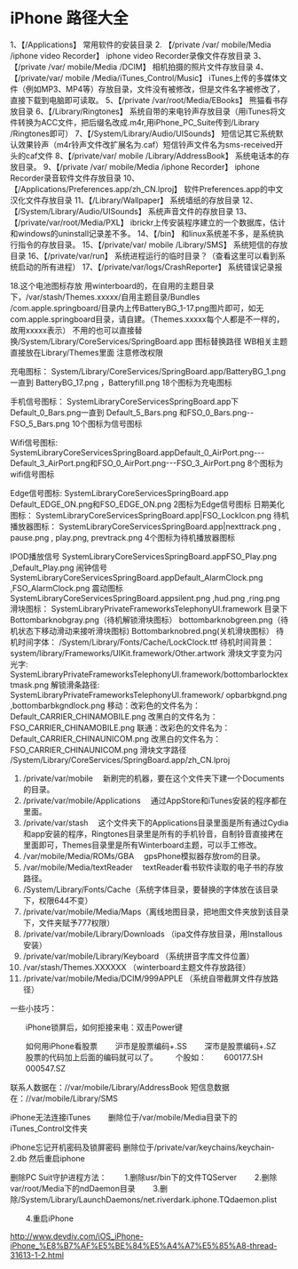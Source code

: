 iPhone 路径大全
==========================


1、【/Applications】
常用软件的安装目录 
2. 【/private /var/ mobile/Media /iphone video Recorder】
iphone video Recorder录像文件存放目录
3、【/private /var/ mobile/Media /DCIM】
相机拍摄的照片文件存放目录
4、【/private/var/ mobile /Media/iTunes_Control/Music】
iTunes上传的多媒体文件（例如MP3、MP4等）存放目录，文件没有被修改，但是文件名字被修改了，直接下载到电脑即可读取。
5、【/private /var/root/Media/EBooks】
熊猫看书存放目录
6、【/Library/Ringtones】
系统自带的来电铃声存放目录（用iTunes将文件转换为ACC文件，把后缀名改成.m4r,用iPhone_PC_Suite传到/Library /Ringtones即可）
7、【/System/Library/Audio/UISounds】
短信记其它系统默认效果铃声（m4r铃声文件改扩展名为.caf）短信铃声文件名为sms-received开头的caf文件
8、【/private/var/ mobile /Library/AddressBook】
系统电话本的存放目录。
9、【/private /var/ mobile/Media /iphone Recorder】
iphone Recorder录音软件文件存放目录
10、【/Applications/Preferences.app/zh_CN.lproj】
软件Preferences.app的中文汉化文件存放目录
11、【/Library/Wallpaper】
系统墙纸的存放目录
12、【/System/Library/Audio/UISounds】
系统声音文件的存放目录
13、【/private/var/root/Media/PXL】
ibrickr上传安装程序建立的一个数据库，估计和windows的uninstall记录差不多。
14、【/bin】
和linux系统差不多，是系统执行指令的存放目录。
15、【/private/var/ mobile /Library/SMS】
系统短信的存放目录
16、【/private/var/run】
系统进程运行的临时目录？（查看这里可以看到系统启动的所有进程）
17、【/private/var/logs/CrashReporter】
系统错误记录报

18.这个电池图标存放
用winterboard的，在自用的主题目录下，/var/stash/Themes.xxxxx/自用主题目录/Bundles /com.apple.springboard/目录内上传BatteryBG_1-17.png图片即可，如无 com.apple.springboard目录，请自建。（Themes.xxxxx每个人都是不一样的，故用xxxxx表示）
不用的也可以直接替换/System/Library/CoreServices/SpringBoard.app
图标替换路径
WB相关主题
直接放在Library/Themes里面
注意修改权限

充电图标：
System/Library/CoreServices/SpringBoard.app/BatteryBG_1.png 一直到 BatteryBG_17.png ，Batteryfill.png 18个图标为充电图标

手机信号图标：
SystemLibraryCoreServicesSpringBoard.app下Default_0_Bars.png一直到 Default_5_Bars.png 和FSO_0_Bars.png--FSO_5_Bars.png 10个图标为信号图标

Wifi信号图标:
SystemLibraryCoreServicesSpringBoard.appDefault_0_AirPort.png--- Default_3_AirPort.png和FSO_0_AirPort.png---FSO_3_AirPort.png 8个图标为wifi信号图标

Edge信号图标:
SystemLibraryCoreServicesSpringBoard.app Default_EDGE_ON.png和FSO_EDGE_ON.png 2图标为Edge信号图标
日期美化图标：
SystemLibraryCoreServicesSpringBoard.app|FSO_LockIcon.png
待机播放器图标：
SystemLibraryCoreServicesSpringBoard.app|nexttrack.png , pause.png , play.png, prevtrack.png 4个图标为待机播放器图标

IPOD播放信号
SystemLibraryCoreServicesSpringBoard.appFSO_Play.png ,Default_Play.png
闹钟信号
SystemLibraryCoreServicesSpringBoard.appDefault_AlarmClock.png ,FSO_AlarmClock.png
震动图标
SystemLibraryCoreServicesSpringBoard.appsilent.png ,hud.png ,ring.png
滑块图标：
SystemLibraryPrivateFrameworksTelephonyUI.framework 目录下
Bottombarknobgray.png（待机解锁滑块图标）
bottombarknobgreen.png（待机状态下移动滑动来接听滑块图标)
Bottombarknobred.png(关机滑块图标）
待机时间字体：
/System/Library/Fonts/Cache/LockClock.ttf
待机时间背景：
system/library/Frameworks/UIKit.framework/Other.artwork
滑块文字变为闪光字:
SystemLibraryPrivateFrameworksTelephonyUI.framework/bottombarlocktextmask.png
解锁滑条路径:
SystemLibraryPrivateFrameworksTelephonyUI.framework/ opbarbkgnd.png ,bottombarbkgndlock.png
移动：改彩色的文件名为：Default_CARRIER_CHINAMOBILE.png
改黑白的文件名为：FSO_CARRIER_CHINAMOBILE.png
联通：改彩色的文件名为：Default_CARRIER_CHINAUNICOM.png
改黑白的文件名为：FSO_CARRIER_CHINAUNICOM.png
滑块文字路径
/System/Library/CoreServices/SpringBoard.app/zh_CN.lproj

1. /private/var/mobile 　新刷完的机器，要在这个文件夹下建一个Documents的目录。
2. /private/var/mobile/Applications 　通过AppStore和iTunes安装的程序都在里面。
3. /private/var/stash 　这个文件夹下的Applications目录里面是所有通过Cydia和app安装的程序，Ringtones目录里是所有的手机铃音，自制铃音直接拷在里面即可，Themes目录里是所有Winterboard主题，可以手工修改。
4. /var/mobile/Media/ROMs/GBA 　gpsPhone模拟器存放rom的目录。
5. /var/mobile/Media/textReader 　textReader看书软件读取的电子书的存放路径。
6. /System/Library/Fonts/Cache（系统字体目录，要替换的字体放在该目录下，权限644不变）
7. /private/var/mobile/Media/Maps（离线地图目录，把地图文件夹放到该目录下，文件夹赋予777权限）
8. /private/var/mobile/Library/Downloads （ipa文件存放目录，用Installous安装）
9. /private/var/mobile/Library/Keyboard （系统拼音字库文件位置）
10. /var/stash/Themes.XXXXXX （winterboard主题文件存放路径）
11. /private/var/mobile/Media/DCIM/999APPLE （系统自带截屏文件存放路径）

一些小技巧：

　　iPhone锁屏后，如何拒接来电：双击Power键

　　如何用iPhone看股票
　　沪市是股票编码+.SS
　　深市是股票编码+.SZ
　　股票的代码加上后面的编码就可以了。
　　个股如：
　　600177.SH
　　000547.SZ

联系人数据在：//var/mobile/Library/AddressBook
短信息数据在：//var/mobile/Library/SMS

iPhone无法连接iTunes
　　删除位于/var/mobile/Media目录下的iTunes_Control文件夹

iPhone忘记开机密码及锁屏密码
删除位于/private/var/keychains/keychain-2.db
然后重启iphone

删除PC Suit守护进程方法：
　　1.删除usr/bin下的文件TQServer
　　2.删除var/root/Media下的ndDaemon目录
　　3.删除/System/Library/LaunchDaemons/net.riverdark.iphone.TQdaemon.plist

　　4.重启iPhone

http://www.devdiv.com/iOS_iPhone-iPhone_%E8%B7%AF%E5%BE%84%E5%A4%A7%E5%85%A8-thread-31613-1-2.html